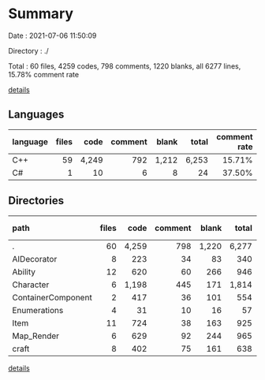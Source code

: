 # Summary

Date : 2021-07-06 11:50:09

Directory : ./

Total : 60 files,  4259 codes, 798 comments, 1220 blanks, all 6277 lines, 15.78% comment rate

[details](details.md)

## Languages
| language | files | code | comment | blank | total | comment rate |
| :--- | ---: | ---: | ---: | ---: | ---: | ---: |
| C++ | 59 | 4,249 | 792 | 1,212 | 6,253 | 15.71% |
| C# | 1 | 10 | 6 | 8 | 24 | 37.50% |

## Directories
| path | files | code | comment | blank | total | comment rate |
| :--- | ---: | ---: | ---: | ---: | ---: | ---: |
| . | 60 | 4,259 | 798 | 1,220 | 6,277 | 15.78% |
| AIDecorator | 8 | 223 | 34 | 83 | 340 | 13.23% |
| Ability | 12 | 620 | 60 | 266 | 946 | 8.82% |
| Character | 6 | 1,198 | 445 | 171 | 1,814 | 27.08% |
| ContainerComponent | 2 | 417 | 36 | 101 | 554 | 7.95% |
| Enumerations | 4 | 31 | 10 | 16 | 57 | 24.39% |
| Item | 11 | 724 | 38 | 163 | 925 | 4.99% |
| Map_Render | 6 | 629 | 92 | 244 | 965 | 12.76% |
| craft | 8 | 402 | 75 | 161 | 638 | 15.72% |

[details](details.md)